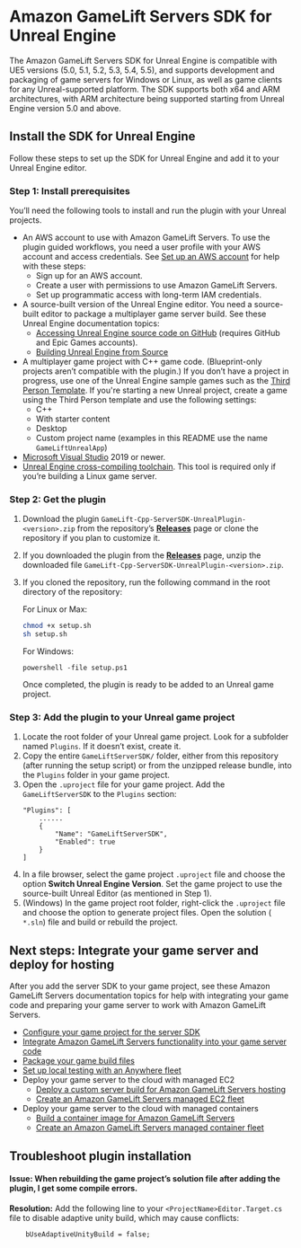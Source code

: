 # Amazon GameLift Servers SDK for Unreal Engine

The Amazon GameLift Servers SDK for Unreal Engine is compatible with UE5 versions (5.0, 5.1, 5.2, 5.3, 5.4, 5.5), and supports development and packaging of game servers for Windows or Linux, as well as game clients for any Unreal-supported platform.
The SDK supports both x64 and ARM architectures, with ARM architecture being supported starting from Unreal Engine version 5.0 and above.

## Install the SDK for Unreal Engine

Follow these steps to set up the SDK for Unreal Engine and add it to your Unreal Engine editor.

### Step 1: Install prerequisites

You’ll need the following tools to install and run the plugin with your Unreal projects.

* An AWS account to use with Amazon GameLift Servers. To use the plugin guided workflows, you need a user profile with your AWS account and access credentials. See [Set up an AWS account](https://docs.aws.amazon.com/gamelift/latest/developerguide/setting-up-aws-login.html) for help with these steps:
    * Sign up for an AWS account.
    * Create a user with permissions to use Amazon GameLift Servers.
    * Set up programmatic access with long-term IAM credentials.
* A source-built version of the Unreal Engine editor. You need a source-built editor to package a multiplayer game server build. See these Unreal Engine documentation topics:
    * [Accessing Unreal Engine source code on GitHub](https://www.unrealengine.com/ue-on-github) (requires GitHub and Epic Games accounts).
    * [Building Unreal Engine from Source](https://docs.unrealengine.com/5.3/en-US/building-unreal-engine-from-source/)
* A multiplayer game project with C++ game code. (Blueprint-only projects aren’t compatible with the plugin.) If you don’t have a project in progress, use one of the Unreal Engine sample games such as the [Third Person Template](https://dev.epicgames.com/documentation/en-us/unreal-engine/third-person-template-in-unreal-engine).
If you're starting a new Unreal project, create a game using the Third Person template and use the following settings:
    * C++
    * With starter content
    * Desktop
    * Custom project name (examples in this README use the name `GameLiftUnrealApp`)
* [Microsoft Visual Studio](https://visualstudio.microsoft.com/vs/) 2019 or newer.
* [Unreal Engine cross-compiling toolchain](https://dev.epicgames.com/documentation/en-us/unreal-engine/linux-development-requirements-for-unreal-engine#cross-compiletoolchain). This tool is required only if you’re building a Linux game server.

### Step 2: Get the plugin

1. Download the plugin `GameLift-Cpp-ServerSDK-UnrealPlugin-<version>.zip` from the repository’s [**Releases**](https://github.com/amazon-gamelift/amazon-gamelift-plugin-unreal/releases) page or clone the repository if you plan to customize it.
2. If you downloaded the plugin from the [**Releases**](https://github.com/amazon-gamelift/amazon-gamelift-plugin-unreal/releases) page, unzip the downloaded file `GameLift-Cpp-ServerSDK-UnrealPlugin-<version>.zip`. 
3. If you cloned the repository, run the following command in the root directory of the repository:
   
    For Linux or Max:
    ```sh
    chmod +x setup.sh
    sh setup.sh
    ```

   For Windows:
    ```
    powershell -file setup.ps1
    ```

    Once completed, the plugin is ready to be added to an Unreal game project.

### Step 3: Add the plugin to your Unreal game project
1. Locate the root folder of your Unreal game project. Look for a subfolder named `Plugins`. If it doesn’t exist, create it.
2. Copy the entire `GameLiftServerSDK/` folder, either from this repository (after running the setup script) or from the unzipped release bundle, into the `Plugins` folder in your game project.
3. Open the `.uproject` file for your game project. Add the `GameLiftServerSDK` to the `Plugins` section:
    ```
    "Plugins": [
        ......
        {
            "Name": "GameLiftServerSDK",
            "Enabled": true
        }
    ]
    ```
4. In a file browser, select the game project `.uproject` file and choose the option **Switch Unreal Engine Version**. Set the game project to use the source-built Unreal Editor (as mentioned in Step 1).
5. (Windows) In the game project root folder, right-click the `.uproject` file and choose the option to generate project files. Open the solution ( `*.sln`) file and build or rebuild the project.


## Next steps: Integrate your game server and deploy for hosting

After you add the server SDK to your game project, see these Amazon GameLift Servers documentation topics for help with integrating your game code and preparing your game server to work with Amazon GameLift Servers.

* [Configure your game project for the server SDK](https://docs.aws.amazon.com/gamelift/latest/developerguide/integration-engines-setup-unreal.html#integration-engines-setup-unreal-setup)
* [Integrate Amazon GameLift Servers functionality into your game server code](https://docs.aws.amazon.com/gamelift/latest/developerguide/integration-engines-setup-unreal.html#integration-engines-setup-unreal-code)
* [Package your game build files](https://docs.aws.amazon.com/gamelift/latest/developerguide/gamelift-build-packaging.html)
* [Set up local testing with an Anywhere fleet](https://docs.aws.amazon.com/gamelift/latest/developerguide/integration-testing.html)
* Deploy your game server to the cloud with managed EC2
  * [Deploy a custom server build for Amazon GameLift Servers hosting](https://docs.aws.amazon.com/gamelift/latest/developerguide/gamelift-build-cli-uploading.html)
  * [Create an Amazon GameLift Servers managed EC2 fleet](https://docs.aws.amazon.com/gamelift/latest/developerguide/fleets-creating.html)
* Deploy your game server to the cloud with managed containers
  * [Build a container image for Amazon GameLift Servers](https://docs.aws.amazon.com/gamelift/latest/developerguide/containers-prepare-images.html)
  * [Create an Amazon GameLift Servers managed container fleet](https://docs.aws.amazon.com/gamelift/latest/developerguide/containers-build-fleet.html)

## Troubleshoot plugin installation

#### Issue: When rebuilding the game project’s solution file after adding the plugin, I get some compile errors.

**Resolution:** Add the following line to your `<ProjectName>Editor.Target.cs` file to disable adaptive unity build, which may cause conflicts:
```
    bUseAdaptiveUnityBuild = false;
```
